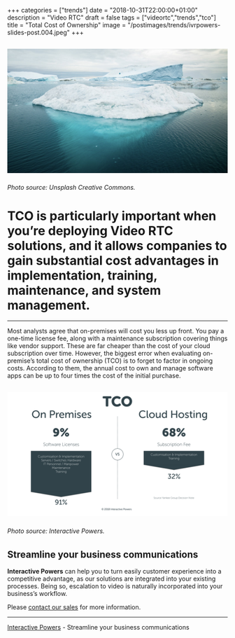 +++
categories = ["trends"]
date = "2018-10-31T22:00:00+01:00"
description = "Video RTC"
draft = false
tags = ["videortc","trends","tco"]
title = "Total Cost of Ownership"
image = "/postimages/trends/ivrpowers-slides-post.004.jpeg"
+++

![Total Cost of Ownership (TCO)](/postimages/trends/ivrpowers-slides-post.004.jpeg)
-----------
###### Photo source: Unsplash Creative Commons.

# TCO is particularly important when you’re deploying Video RTC solutions, and it allows companies to gain substantial cost advantages in implementation, training, maintenance, and system management.
---

Most analysts agree that on-premises will cost you less up front. You pay a one-time license fee, along with a maintenance subscription covering things like vendor support. These are far cheaper than the cost of your cloud subscription over time. However, the biggest error when evaluating on-premise’s total cost of ownership (TCO) is to forget to factor in ongoing costs. According to them, the annual cost to own and manage software apps can be up to four times the cost of the initial purchase.

![Total Cost Ownership TCO](/postimages/trends/ivrpowers-slides-post.002.png)
-----------
###### Photo source: Interactive Powers.

## Streamline your business communications

**Interactive Powers** can help you to turn easily customer experience into a competitive advantage, as our solutions are integrated into your existing processes. Being so, escalation to video is naturally incorporated into your business’s workflow.

Please [contact our sales](https://www.ivrpowers.com/support-services/) for more information.

---
[Interactive Powers](http://www.ivrpowers.com/) - Streamline your business communications



